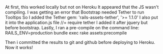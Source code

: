 At first, this worked locally but not on Heroku
It appeared that the JS wasn't compiling.
I was getting an error that Bootstrap needed Tether to run Tooltips
So I added the Tether gem: 'rails-assets-tether', '>= 1.1.0'
I also put it into the application.js file
//= require tether
I added it after jquery but before bootstrap.
Lastly, I ran a pre-compile on the command line:
RAILS_ENV=production bundle exec rake assets:precompile

Then i committed the results to git and github
before deploying to Heroku.
Now it works!